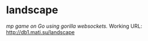 # landscape
 _mp game on Go using  gorilla websockets._ 
Working URL: http://db1.mati.su/landscape

